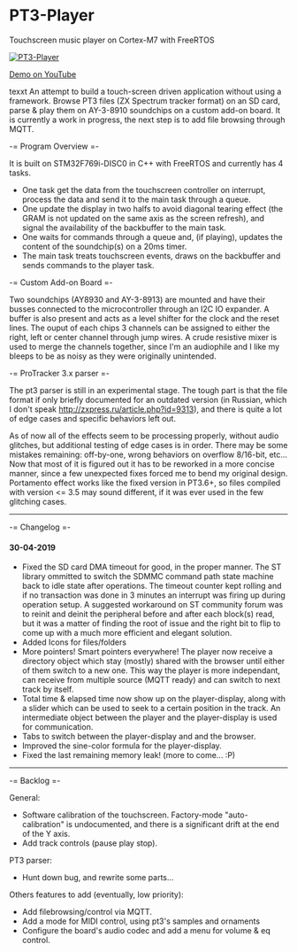 # PT3-Player
Touchscreen music player on Cortex-M7 with FreeRTOS

[![PT3-Player](http://img.youtube.com/vi/uLp3UKVO3BU/0.jpg)](http://www.youtube.com/watch?v=uLp3UKVO3BU)

[Demo on YouTube](https://www.youtube.com/watch?v=uLp3UKVO3BU)

texxt
An attempt to build a touch-screen driven application without using a framework. 
Browse PT3 files (ZX Spectrum tracker format) on an SD card, parse & play them on 
AY-3-8910 soundchips on a custom add-on board.
It is currently a work in progress, the next step is to add file browsing through MQTT.


-= Program Overview =-

It is built on STM32F769i-DISC0 in C++ with FreeRTOS and currently has 4 tasks. 
- One task get the data from the touchscreen controller on interrupt, process the data and send it to the main task 
through a queue.
- One update the display in two halfs to avoid diagonal tearing effect (the GRAM is not updated on the same axis as 
the screen refresh), and signal the availability of the backbuffer to the main task.
- One waits for commands through a queue and, (if playing), updates the content of the soundchip(s) on a 20ms timer.
- The main task treats touchscreen events, draws on the backbuffer and sends commands to the player task.


-= Custom Add-on Board =-

Two soundchips (AY8930 and AY-3-8913) are mounted and have their busses connected to the microcontroller through an 
I2C IO expander. A buffer is also present and acts as a level shifter for the clock and the reset lines. The ouput of
each chips 3 channels can be assigned to either the right, left or center channel through jump wires. A crude resistive
mixer is used to merge the channels together, since I'm an audiophile and I like my bleeps to be as noisy as they were originally 
unintended.

-= ProTracker 3.x parser =- 

The pt3 parser is still in an experimental stage. The tough part is that the file format if only briefly documented for an outdated
version (in Russian, which I don't speak <http://zxpress.ru/article.php?id=9313>), and there is quite a lot of edge cases and specific behaviors left out.

As of now all of the effects seem to be processing properly, without audio glitches, but additional testing of edge cases
is in order. There may be some mistakes remaining: off-by-one, wrong behaviors on overflow 8/16-bit, etc...
Now that most of it is figured out it has to be reworked in a more concise manner, since a few unexpected fixes forced me to bend
my original design.
Portamento effect works like the fixed version in PT3.6+, so files compiled with version <= 3.5 may sound different, if it was 
ever used in the few glitching cases.

------------------------------------------------------------------------------

-= Changelog =-

#### 30-04-2019
- Fixed the SD card DMA timeout for good, in the proper manner. The ST library ommitted to switch the SDMMC command path state machine back to idle state after operations. The timeout counter kept rolling and if no transaction was done in 3 minutes an interrupt was firing up during operation setup. A suggested workaround on ST community forum was to reinit and deinit the peripheral before and after each block(s) read, but it was a matter of finding the root of issue and the right bit to flip to come up with a much more efficient and elegant solution.
- Added Icons for files/folders
- More pointers! Smart pointers everywhere! The player now receive a directory object which stay (mostly) shared with the browser until either of them switch to a new one. This way the player is more independant, can receive from multiple source (MQTT ready) and can switch to next track by itself.
- Total time & elapsed time now show up on the player-display, along with a slider which can be used to seek to a certain position in the track. An intermediate object between the player and the player-display is used for communication.
- Tabs to switch between the player-display and and the browser.
- Improved the sine-color formula for the player-display.
- Fixed the last remaining memory leak! (more to come... :P)

------------------------------------------------------------------------------
-= Backlog =-

General: 
- Software calibration of the touchscreen. Factory-mode "auto-calibration" is
  undocumented, and there is a significant drift at the end of the Y axis.
- Add track controls (pause play stop).

PT3 parser:
- Hunt down bug, and rewrite some parts...

Others features to add (eventually, low priority):
- Add filebrowsing/control via MQTT.
- Add a mode for MIDI control, using pt3's samples and ornaments
- Configure the board's audio codec and add a menu for volume & eq control.